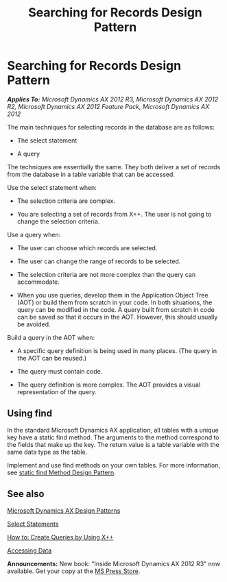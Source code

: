 ﻿---
title: Searching for Records Design Pattern
TOCTitle: Searching for Records
ms:assetid: 8a09bf1e-e0d8-4a0c-9bf2-99e2cfa6474b
ms:mtpsurl: https://msdn.microsoft.com/en-us/library/Aa659249(v=AX.60)
ms:contentKeyID: 35246329
ms.date: 05/18/2015
mtps_version: v=AX.60
---

# Searching for Records Design Pattern 


_**Applies To:** Microsoft Dynamics AX 2012 R3, Microsoft Dynamics AX 2012 R2, Microsoft Dynamics AX 2012 Feature Pack, Microsoft Dynamics AX 2012_

The main techniques for selecting records in the database are as follows:

  - The select statement

  - A query

The techniques are essentially the same. They both deliver a set of records from the database in a table variable that can be accessed.

Use the select statement when:

  - The selection criteria are complex.

  - You are selecting a set of records from X++. The user is not going to change the selection criteria.

Use a query when:

  - The user can choose which records are selected.

  - The user can change the range of records to be selected.

  - The selection criteria are not more complex than the query can accommodate.

  - When you use queries, develop them in the Application Object Tree (AOT) or build them from scratch in your code. In both situations, the query can be modified in the code. A query built from scratch in code can be saved so that it occurs in the AOT. However, this should usually be avoided.

Build a query in the AOT when:

  - A specific query definition is being used in many places. (The query in the AOT can be reused.)

  - The query must contain code.

  - The query definition is more complex. The AOT provides a visual representation of the query.

## Using find

In the standard Microsoft Dynamics AX application, all tables with a unique key have a static find method. The arguments to the method correspond to the fields that make up the key. The return value is a table variable with the same data type as the table.

Implement and use find methods on your own tables. For more information, see [static find Method Design Pattern](static-find-method-design-pattern.md).

## See also

[Microsoft Dynamics AX Design Patterns](microsoft-dynamics-ax-design-patterns.md)

[Select Statements](select-statements.md)

[How to: Create Queries by Using X++](how-to-create-queries-by-using-x.md)

[Accessing Data](accessing-data.md)

  
**Announcements:** New book: "Inside Microsoft Dynamics AX 2012 R3" now available. Get your copy at the [MS Press Store](https://www.microsoftpressstore.com/store/inside-microsoft-dynamics-ax-2012-r3-9780735685109).

